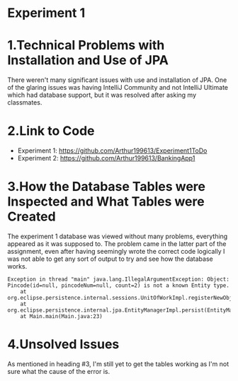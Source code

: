 # Experiment 1

# 1.Technical Problems with Installation and Use of JPA

There weren't many significant issues with use and installation of JPA. One of the glaring issues was having IntelliJ Community and not IntelliJ Ultimate which had database
support, but it was resolved after asking my classmates.

# 2.Link to Code

* Experiment 1: https://github.com/Arthur199613/Experiment1ToDo
* Experiment 2: https://github.com/Arthur199613/BankingApp1

# 3.How the Database Tables were Inspected and What Tables were Created

The experiment 1 database was viewed without many problems, everything appeared as it was supposed to. The problem came in the latter part of the assignment, even after having
seemingly wrote the correct code logically I was not able to get any sort of output to try and see how the database works.

<pre><code>Exception in thread "main" java.lang.IllegalArgumentException: Object: Pincode(id=null, pincodeNum=null, count=2) is not a known Entity type.
	at org.eclipse.persistence.internal.sessions.UnitOfWorkImpl.registerNewObjectForPersist(UnitOfWorkImpl.java:4328)
	at org.eclipse.persistence.internal.jpa.EntityManagerImpl.persist(EntityManagerImpl.java:601)
	at Main.main(Main.java:23)</code></pre>

# 4.Unsolved Issues

As mentioned in heading #3, I'm still yet to get the tables working as I'm not sure what the cause of the error is.

